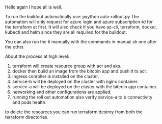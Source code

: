 Hello again
I hope all is well.

To run the buildout automatically use: pyython auto-rollout.py
The automation will only request for azure login and azure subscription-id for the terraform at first.
It will also check if you have az-cli, terraform, docker, kubectl and helm since they are all required for the buildout.

You can also run the it manually with the commands in manual.sh one after the other.


About the process at high level:
1. terraform will create resource group with acr and aks.
2. docker then build an image from the bitcoin app and push it to acr.
3. ingress conroller is installed on the cluster.
4. service-b will be deployed on the cluster with nginx container.
5. service-a will be deployed on the cluster with the bitcoin app container.
6. networking and other configurations are applied.
7. running the roll out automation also verify service-a to b connectivity and pods health.

to delete the resources you can run terraform destroy from both the terraform directories.
